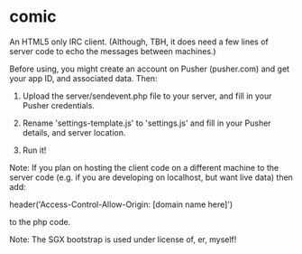 comic
=====

An HTML5 only IRC client. (Although, TBH, it does need a few lines of server 
code to echo the messages between machines.)

Before using, you might create an account on Pusher (pusher.com) and get your
app ID, and associated data. Then:

1. Upload the server/sendevent.php file to your server, and fill in 
   your Pusher credentials.
   
2. Rename 'settings-template.js' to 'settings.js' and fill in your 
   Pusher details, and server location.

3. Run it!

Note: If you plan on hosting the client code on a different machine to the 
server code (e.g. if you are developing on localhost, but want live data)
then add:

header('Access-Control-Allow-Origin: [domain name here]')

to the php code.


Note: The SGX bootstrap is used under license of, er, myself!
